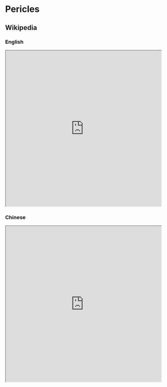 # Pericles

## Wikipedia

### English

<iframe src="https://en.m.wikipedia.org/wiki/Pericles,_Prince_of_Tyre" style="height: 500px; width: 500px"></iframe>

### Chinese

<iframe src="https://zh.m.wikipedia.org/wiki/%E6%B3%B0%E7%88%BE%E8%A6%AA%E7%8E%8B%E4%BD%A9%E5%88%A9%E5%85%8B%E7%88%BE%E6%96%AF" style="height: 500px; width: 500px"></iframe>
